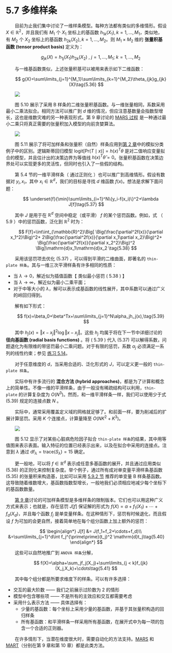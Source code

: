# 5.7 多维样条

<style>p{text-indent:2em;2}</style>

目前为止我们集中讨论了一维样条模型。每种方法都有类似的多维情形。假设 $X\in\mathbb{R}^2$，并且我们有 $M_1$ 个 $X_1$ 坐标上的基函数 $h_{1k}(X_1),k = 1,\ldots,M_1$，类似地，有 $M_2$ 个 $X_2$ 坐标上的基函数 $h_{2k}(X_2), k = 1,\ldots,M_2$。则 $M_1\times M_2$ 维的 **张量积基函数 (tensor product basis)** 定义为：

$$
g_{jk}(X)=h_{1j}(X_1)h_{2k}(X_2) \ , \ j=1,\ldots, M_1 ; \ k=1,\ldots,M_2\tag{5.35}
$$

与一维基函数类似，上述张量积基可以被用来表示如下二维函数：

$$
g(X)=\sum\limits_{j=1}^{M_1}\sum\limits_{k=1}^{M_2}\theta_{jk}g_{jk}(X)\tag{5.36}
$$

![](../img/05/fig5.10.png)

图 5.10 展示了采用 B 样条的二维张量积基函数。与一维张量相同，系数采用最小二乘法拟合。相同方法可以推广到 $d$ 维的情况，但应注意基数量会指数型增长，这也是维数灾难的另一种表现形式。第 9 章讨论的 [MARS 过程](../09-Additive-Models-Trees-and-Related-Methods/9.4-MARS/index.html) 是一种通过最小二乘只将真正需要的张量积加入模型的向前贪婪算法。

![](../img/05/fig5.11.png)

图 5.11 展示了将可加样条和张量积（自然）样条应用到[第 2 章](../02-Overview-of-Supervised-Learning/2.1-Introduction/index.html)中的模拟分类例子中的区别。逻辑斯蒂回归模型 $\mathrm{logit}[\mathrm{Pr}(T\mid x)]=h(x)^T\theta$ 是对二值响应变量拟合的模型，并且估计出的决策边界为等值线 $h(x)^T\hat\theta=0$。张量积基函数在决策边界处可以实现更多的灵活性，但同时也引入了一些假的结构。

第 5.4 节的一维平滑样条（ 通过正则化 ）也可以推广到高维情形。假设有数据对 $y_i,x_i$，其中 $x_i\in \mathbb{R}^d$，我们的目标是寻找 $d$ 维函数 $f(x)$。想法是求解下面问题：


$$
\underset{f}{\min}\sum\limits_{i=1}^N\{y_i-f(x_i)\}^2+\lambda J[f]\tag{5.37}
$$

其中 $J$ 是用于在 $\mathbb{R}^d$ 空间中稳定（或平滑） $f$ 的某个惩罚函数。例如，式 （ 5.9 ）中的惩罚函数，泛化到 $\mathbb{R}^2$ 时为：

$$
F[f]=\int\int_{\mathbb{R}^2}\Big[
\Big(\frac{\partial^2f(x)}{\partial x_1^2}\Big)^2+
2\Big(\frac{\partial^2f(x)}{\partial x_1\partial x_2}\Big)^2+
\Big(\frac{\partial^2f(x)}{\partial x_2^2}\Big)^2
\Big]\mathrm{d}x_1\mathrm{d}x_2  \tag{5.38}
$$

采用该惩罚项去优化 (5.37) ，可以得到平滑的二维曲面，即著名的 `thin-plate 样条`。其与一维三次平滑样条有许多相同的性质：

- 当 $\lambda\rightarrow 0$，解近似为插值函数【 类似最小惩罚 ( 5.38 ) 】
- 当 $\lambda\rightarrow\infty$，解近似为最小二乘平面；
- 对于中等大小的 $\lambda$，解可以表示成基函数的线性展开，其中系数可以通过广义的岭回归得到。

解有如下形式：

$$
f(x)=\beta_0+\beta^Tx+\sum\limits_{j=1}^N\alpha_jh_j(x),\tag{5.39}
$$

其中 $h_j(x)=\Vert x-x_j \Vert^2\log\Vert x-x_j\Vert$。这些 $h_j$ 均属于将在下一节中详细讨论的 **径向基函数 (radial basis functions)** 。将 ( 5.39 ) 代入 (5.37) 可以解得系数，问题退化为有限维的带惩罚最小二乘问题。对于有限的惩罚，系数 $\alpha_j$ 必须满足一系列的线性约束；参见 [练习 5.14](https://github.com/szcf-weiya/ESL-CN/issues/166)。

对于任意维度的 $d$，当采用合适的、泛化形式的 $J$，可以定义更一般的 `thin-plate 样条`。

实际中有许多流行的 **混合方法 (hybrid approaches)**，都是为了计算和概念上的简单性。不像一维的平滑样条，由于一般没有稀疏结构可以利用，`thin-plate` 的计算复杂度为 $O(N^3)$。然而，和一维平滑样条一样，我们可以使用少于式 (5.39) 规定的连接点数 $N$ 。

实际中，通常采用覆盖定义域的网格就足够了。和前面一样，要为削减后的扩展计算惩罚。采用 $K$ 个连接点，计算量降至 $O(NK^2+K^3)$。

![](../img/05/fig5.12.png)

图 5.12 显示了对某些心脏病危险因子拟合 `thin-plate 样条`的结果，其中用等值图来表示表面。输入特征的位置已经表示出来，以及在拟合中采用的连接点。注意到 $\lambda$ 通过 $\mathrm{df}_\lambda=\mathrm{trace}(S_\lambda)=15$ 确定。

更一般地，可以将 $f\in\mathbb{R}^d$ 表示成任意多基函数的展开，并且通过应用类似 (5.38) 的正则化来控制复杂度。举个例子，通过所有成对单变量平滑样条基函数 (5.35) 的张量积来构造基，比如可以采用 [5.9.2 节](5.9-Wavelet-Smoothing/index.html#_2) 推荐的单变量 B 样条基函数。这导致随着维数增大，基函数指数型增长，一般地我们必须相应地减少每个坐标下的基函数数量。

[第 9 章](../09-Additive-Models-Trees-and-Related-Methods/9.1-Generalized-Additive-Models/index.html)讨论的可加样条模型是多维样条的限制版本。它们也可以用这种广义方式来表示；也就是，存在惩罚 $J[f]$ 保证解的形式为 $f(X)=\alpha+f_1(X_1)+\cdots+f_d(X_d)$，并且每个函数 $f_j$ 是单变量样条。在这种情形下，惩罚有时候退化，而且假设 $f$ 为可加的会更自然，接着简单地在每个组分函数上加上额外的惩罚：


$$
\begin{align*}
J[f] &= J(f_1+f_2+\cdots+f_d)\\
&=\sum\limits_{j=1}^d\int f_j^{\prime\prime}(t_j)^2 \mathrm{d}t_j\tag{5.40}
\end{align*}
$$

这些可以自然地推广到 `ANOVA 样条`分解，


$$
f(X)=\alpha+\sum_jf_j(X_j)+\sum\limits_{j < k}f_{jk}(X_j,X_k)+\cdots\tag{5.41}
$$

其中每个组分都是所要求维度下的样条。可以有许多选择：

- 交互的最大阶数 —— 我们之前展示过阶数为 $2$ 的情形
- 模型中包含哪些项 —— 不是所有的主效应和交互都需要考虑
- 采用什么表示方法 —— 具体选择有：
    - 少量的基函数：每个坐标上采用少量的基函数，并基于其张量积构造的回归样条
    - 所有基函数：和平滑样条一样采用所有基函数，在展开式中为每一项的包含一个合适的正则器。

在许多情形下，当潜在维度很大时，需要自动化的方法支持。[MARS](../09-Additive-Models-Trees-and-Related-Methods/9.4-MARS/index.html) 和 [MART](../10-Boosting-and-Additive-Trees/10.10-Numerical-Optimization-via-Gradient-Boosting/index.html)（分别在第 9 章和第 10 章）都是此类方法。
